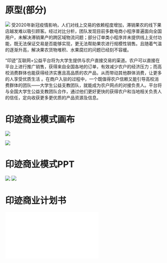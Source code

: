 # 原型(部分)
![](/原型.jpg)
受2020年新冠疫情影响，人们对线上交易的依赖程度增加，滞销果农的线下果店越发难以吸引顾客。经过对比分析，团队发现目前多数电商小程序普遍面向全国用户，未解决滞销果产的跨区域物流问题；部分订单类小程序并未提供线上支付功能，既无法保证交易是否能够实现，更无法帮助果农进行规模性销售。且随着气温的逐渐升高，解决果农货物堆积、水果腐烂的问题已经刻不容缓。

“印迹”互联网+公益平台将为大学生提供与农户直接交易的渠道。农户可以直接在平台上进行推广销售，获得来自全国各地的订单，有效减少农户的经济压力；而高校消费群体也能获得经济实惠且高品质的农产品，从而带动其他群体消费，让更多的人享受优质生活 。在商户入驻的过程中，一个既值得农户信赖又能引导高校消费群体的团队——大学生公益支教团队，就能成为农户网点的对接负责人。平台将与全国大学生公益支教团队合作，通过他们更好更快的获得农户和当地相关负责人的信任，定向收获更多更优质的产品资源及信息。

# 印迹商业模式画布
![](./印迹商业模式v0.4_00.jpg)

![](./印迹商业模式画布.png)

# 印迹商业模式PPT
![](./“印迹”互联网+公益平台答辩pptv5.8（无动画）_01.jpg)
![](./“印迹”互联网+公益平台答辩pptv5.8（无动画）_02.jpg)

# 印迹商业计划书
![](./“印迹”创业计划书(终稿).pdf)

